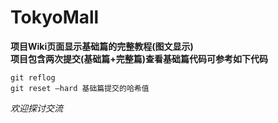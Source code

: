 # TokyoMall
**项目Wiki页面显示基础篇的完整教程(图文显示)**<br/>
**项目包含两次提交(基础篇+完整篇)查看基础篇代码可参考如下代码**<br/>
```git
git reflog
git reset –hard 基础篇提交的哈希值
```
*欢迎探讨交流*

